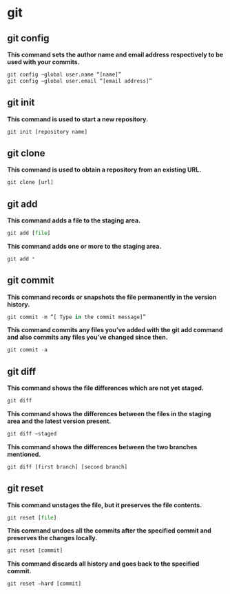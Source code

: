 # git

## git config

**This command sets the author name and email address respectively to be used with your commits.**

```python
git config –global user.name “[name]”
git config –global user.email “[email address]”
```

## git init

**This command is used to start a new repository.**

```python
git init [repository name]
```

## git clone

**This command is used to obtain a repository from an existing URL.**

```python
git clone [url]
```

## git add

**This command adds a file to the staging area.**

```python
git add [file]
```

**This command adds one or more to the staging area.**

```python
git add *
```

## git commit

**This command records or snapshots the file permanently in the version history.**

```python
git commit -m “[ Type in the commit message]”
```

**This command commits any files you’ve added with the git add command and also commits any files you’ve changed since then.**

```python
git commit -a
```

## git diff

**This command shows the file differences which are not yet staged.**

```python
git diff
```

**This command shows the differences between the files in the staging area and the latest version present.**

```python
git diff –staged
```

**This command shows the differences between the two branches mentioned.**

```python
git diff [first branch] [second branch]
```

## git reset

**This command unstages the file, but it preserves the file contents.**

```python
git reset [file]
```

**This command undoes all the commits after the specified commit and preserves the changes locally.**

```python
git reset [commit]
```

**This command discards all history and goes back to the specified commit.**

```python
git reset –hard [commit]
```
